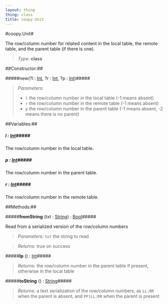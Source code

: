 ```yaml
---
layout: thing
thing: class
title: coopy.Unit
---
```

#coopy.Unit#


The row/column number for related content in the local table,
the remote table, and the parent table (if there is one).




> *Type:* **class**



##Constructor:##

#####new(?l : <a href="../Int.html" class="type">Int</a>, ?r : <a href="../Int.html" class="type">Int</a>, ?p : <a href="../Int.html" class="type">Int</a>)#####


> *Parameters:*
>
>   * `l` the row/column number in the local table (-1 means absent)
>   * `r` the row/column number in the remote table (-1 means absent)
>   * `p` the row/column number in the parent table (-1 means absent, -2 means there is no parent)








##Variables:##

##### **l**  : <a href="../Int.html" class="type">Int</a>#####


The row/column number in the local table.




##### **p**  : <a href="../Int.html" class="type">Int</a>#####


The row/column number in the parent table.




##### **r**  : <a href="../Int.html" class="type">Int</a>#####


The row/column number in the remote table.




##Methods:##


#####**fromString** (txt : <a href="../String.html" class="type">String</a>) : <a href="../Bool.html" class="type">Bool</a>#####


Read from a serialized version of the row/column numbers



> *Parameters:*  `txt` the string to read


> *Returns:*  true on success








#####**lp** () : <a href="../Int.html" class="type">Int</a>#####




> *Returns:*  the row/column number in the parent table if present, otherwise in the local table








#####**toString** () : <a href="../String.html" class="type">String</a>#####




> *Returns:*  a text serialization of the row/column numbers, as `LL:RR` when the parent is absent, and `PP|LL:RR` when the parent is present








